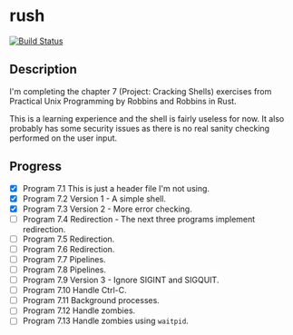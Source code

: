 rush
====

[![Build Status](https://travis-ci.org/mfs/rush.svg)](https://travis-ci.org/mfs/rush)

## Description

I'm completing the chapter 7 (Project: Cracking Shells) exercises from Practical
Unix Programming by Robbins and Robbins in Rust.

This is a learning experience and the shell is fairly useless for now. It also
probably has some security issues as there is no real sanity checking performed
on the user input.

## Progress

- [x] Program 7.1 This is just a header file I'm not using.
- [x] Program 7.2 Version 1 - A simple shell.
- [x] Program 7.3 Version 2 - More error checking.
- [ ] Program 7.4 Redirection - The next three programs implement redirection.
- [ ] Program 7.5 Redirection.
- [ ] Program 7.6 Redirection.
- [ ] Program 7.7 Pipelines.
- [ ] Program 7.8 Pipelines.
- [ ] Program 7.9 Version 3 - Ignore SIGINT and SIGQUIT.
- [ ] Program 7.10 Handle Ctrl-C.
- [ ] Program 7.11 Background processes.
- [ ] Program 7.12 Handle zombies.
- [ ] Program 7.13 Handle zombies using `waitpid`.
